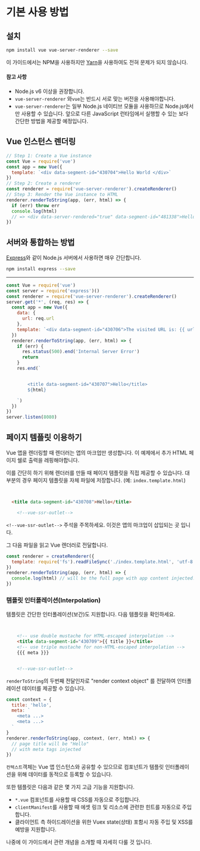 # 기본 사용 방법

## 설치

```bash
npm install vue vue-server-renderer --save
```

이 가이드에서는 NPM을 사용하지만 [Yarn](https://yarnpkg.com/en/)을 사용하여도 전혀 문제가 되지 않습니다.

#### 참고 사항

- Node.js v6 이상을 권장합니다.
- `vue-server-renderer` 와`vue`는 반드시 서로 맞는 버전을 사용해야합니다.
- `vue-server-renderer`는 일부 Node.js 네이티브 모듈을 사용하므로 Node.js에서만 사용할 수 있습니다. 앞으로 다른 JavaScript 런타임에서 실행할 수 있는 보다 간단한 방법을 제공할 예정입니다.

## Vue 인스턴스 렌더링

```js
// Step 1: Create a Vue instance
const Vue = require('vue')
const app = new Vue({
  template: `<div data-segment-id="430704">Hello World </div>`
})
// Step 2: Create a renderer
const renderer = require('vue-server-renderer').createRenderer()
// Step 3: Render the Vue instance to HTML
renderer.renderToString(app, (err, html) => {
  if (err) throw err
  console.log(html)
  // => <div data-server-rendered="true" data-segment-id="481338">Hello World </div>
})
```

## 서버와 통합하는 방법

[Express](https://expressjs.com/)와 같이 Node.js 서버에서 사용하면 매우 간단합니다.

```bash
npm install express --save
```

---

```js
const Vue = require('vue')
const server = require('express')()
const renderer = require('vue-server-renderer').createRenderer()
server.get('*', (req, res) => {
  const app = new Vue({
    data: {
      url: req.url
    },
    template: `<div data-segment-id="430706">The visited URL is: {{ url }}</div>`
  })
  renderer.renderToString(app, (err, html) => {
    if (err) {
      res.status(500).end('Internal Server Error')
      return
    }
    res.end(`


        <title data-segment-id="430707">Hello</title>
        ${html}

    `)
  })
})
server.listen(8080)
```

## 페이지 템플릿 이용하기

Vue 앱을 렌더링할 때 렌더러는 앱의 마크업만 생성합니다. 이 예제에서 추가 HTML 페이지 쉘로 출력을 레핑해야합니다.

이를 간단히 하기 위해 렌더러를 만들 때 페이지 템플릿을 직접 제공할 수 있습니다. 대부분의 경우 페이지 템플릿을 자체 파일에 저장합니다. (예: `index.template.html`)

```html


  <title data-segment-id="430708">Hello</title>

    <!--vue-ssr-outlet-->


```

`<!--vue-ssr-outlet-->` 주석을 주목하세요. 이것은 앱의 마크업이 삽입되는 곳 입니다.

그 다음 파일을 읽고 Vue 렌더러로 전달합니다.

```js
const renderer = createRenderer({
  template: require('fs').readFileSync('./index.template.html', 'utf-8')
})
renderer.renderToString(app, (err, html) => {
  console.log(html) // will be the full page with app content injected.
})
```

### 템플릿 인터폴레이션(Interpolation)

템플릿은 간단한 인터폴레이션(보간)도 지원합니다. 다음 템플릿을 확인하세요.

```html


    <!-- use double mustache for HTML-escaped interpolation -->
    <title data-segment-id="430709">{{ title }}</title>
    <!-- use triple mustache for non-HTML-escaped interpolation -->
    {{{ meta }}}


    <!--vue-ssr-outlet-->


```

`renderToString`의 두번째 전달인자로  "render context object" 를 전달하여 인터폴레이션 데이터를 제공할 수 있습니다.

```js
const context = {
  title: 'hello',
  meta: `
    <meta ...>
    <meta ...>
  `
}
renderer.renderToString(app, context, (err, html) => {
  // page title will be "Hello"
  // with meta tags injected
})
```

`컨텍스트`객체는 Vue 앱 인스턴스와 공유할 수 있으므로 컴포넌트가 템플릿 인터폴레이션을 위해 데이터를 동적으로 등록할 수 있습니다.

또한 템플릿은 다음과 같은 몇 가지 고급 기능을 지원합니다.

- `*.vue` 컴포넌트를 사용할 때 CSS를 자동으로 주입합니다.
- `clientManifest`를 사용할 때 에셋 링크 및 리소스에 관련한 힌트를 자동으로 주입합니다.
- 클라이언트 측 하이드레이션을 위한 Vuex state(상태) 포함시 자동 주입 및 XSS를 예방을 지원합니다.

나중에 이 가이드에서 관련 개념을 소개할 때 자세히 다룰 것 입니다.
